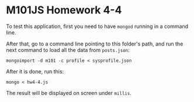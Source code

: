 # M101JS Homework 4-4

To test this application, first you need to have `mongod` running in a command line.

After that, go to a command line pointing to this folder's path, and run the next command to load all the data from `posts.json`:

```
mongoimport -d m101 -c profile < sysprofile.json
```

After it is done, run this:

```
mongo < hw4-4.js
```

The result will be displayed on screen under `millis`.
